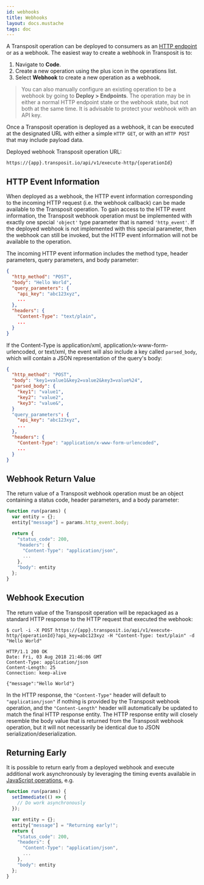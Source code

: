 ```yaml
---
id: webhooks
title: Webhooks
layout: docs.mustache
tags: doc
---
```


A Transposit operation can be deployed to consumers as an [HTTP endpoint](/docs/building/endpoints) or as a webhook. The easiest way to create a webhook in Transposit is to:

1. Navigate to **Code**.
2. Create a new operation using the plus icon in the operations list.
3. Select **Webhook** to create a new operation as a webhook.

> You can also manually configure an existing operation to be a webhook by going to **Deploy &gt; Endpoints**. The operation may be in either a normal HTTP endpoint state or the webhook state, but not both at the same time. It is advisable to protect your webhook with an API key.

Once a Transposit operation is deployed as a webhook, it can be executed at the designated URL with either a simple `HTTP GET`, or with an `HTTP POST` that may include payload data.

Deployed webhook Transposit operation URL:

```text
https://{app}.transposit.io/api/v1/execute-http/{operationId}
```

## HTTP Event Information

When deployed as a webhook, the HTTP event information corresponding to the incoming HTTP request (i.e. the webhook callback) can be made available to the Transposit operation. To gain access to the HTTP event information, the Transposit webhook operation must be implemented with exactly one special `'object'` type parameter that is named `'http_event'`. If the deployed webhook is not implemented with this special parameter, then the webhook can still be invoked, but the HTTP event information will not be available to the operation.

The incoming HTTP event information includes the method type, header parameters, query parameters, and body parameter:

```json
{
  "http_method": "POST",
  "body": "Hello World",
  "query_parameters": {
    "api_key": "abc123xyz",
    ...
  },
  "headers": {
    "Content-Type": "text/plain",
    ...
  }
}
```

If the Content-Type is application/xml, application/x-www-form-urlencoded, or text/xml, the event will
also include a key called `parsed_body`, which will contain a JSON representation of the query's body:

```json
{
  "http_method": "POST",
  "body": "key1=value1&key2=value2&key3=value%24",
  "parsed_body": {
    "key1": "value1",
    "key2": "value2",
    "key3": "value&",
  }
  "query_parameters": {
    "api_key": "abc123xyz",
    ...
  },
  "headers": {
    "Content-Type": "application/x-www-form-urlencoded",
    ...
  }
}
```

## Webhook Return Value

The return value of a Transposit webhook operation must be an object containing a status code, header parameters, and a body parameter:

```javascript
function run(params) {
  var entity = {};
  entity["message"] = params.http_event.body;

  return {
    "status_code": 200,
    "headers": {
      "Content-Type": "application/json",
      ...
    },
    "body": entity
  };
}
```

## Webhook Execution

The return value of the Transposit operation will be repackaged as a standard HTTP response to the HTTP request that executed the webhook:

```text
$ curl -i -X POST https://{app}.transposit.io/api/v1/execute-http/{operationId}?api_key=abc123xyz -H "Content-Type: text/plain" -d "Hello World"
```

```text
HTTP/1.1 200 OK
Date: Fri, 03 Aug 2018 21:46:06 GMT
Content-Type: application/json
Content-Length: 25
Connection: keep-alive

{"message":"Hello World"}
```

In the HTTP response, the `"Content-Type"` header will default to `"application/json"` if nothing is provided by the Transposit webhook operation, and the `"Content-Length"` header will automatically be updated to match the final HTTP response entity. The HTTP response entity will closely resemble the body value that is returned from the Transposit webhook operation, but it will not necessarily be identical due to JSON serialization/deserialization.

## Returning Early

It is possible to return early from a deployed webhook and execute additional work asynchronously by leveraging the timing events available in [JavaScript operations](../references/js-operations.md), e.g.

```javascript
function run(params) {
  setImmediate(() => {
    // Do work asynchronously
  });

  var entity = {};
  entity["message"] = "Returning early!";
  return {
    "status_code": 200,
    "headers": {
      "Content-Type": "application/json",
      ...
    },
    "body": entity
  };
}
```


